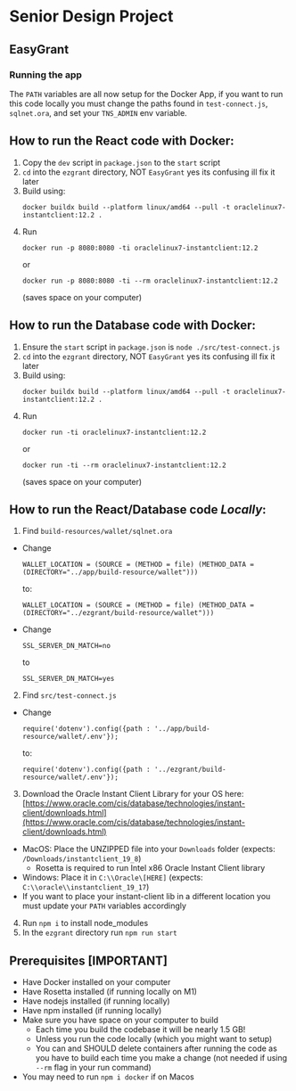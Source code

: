 # Senior Design Project
## EasyGrant

### Running the app
The `PATH` variables are all now setup for the Docker App, if you want to
run this code locally you must change the paths found in `test-connect.js`, `sqlnet.ora`, and
set your `TNS_ADMIN` env variable. 
 ## How to run the React code with Docker:
1) Copy the `dev` script in `package.json` to the `start` script
2) `cd` into the `ezgrant` directory, NOT `EasyGrant` yes its confusing ill fix it later
3) Build using:
   ```
   docker buildx build --platform linux/amd64 --pull -t oraclelinux7-instantclient:12.2 .
   ```
5) Run
   ```
   docker run -p 8080:8080 -ti oraclelinux7-instantclient:12.2
   ```
   or
   ```
   docker run -p 8080:8080 -ti --rm oraclelinux7-instantclient:12.2
   ```
   (saves space on your computer)
## How to run the Database code with Docker:
1) Ensure the `start` script in `package.json` is `node ./src/test-connect.js`
2) `cd` into the `ezgrant` directory, NOT `EasyGrant` yes its confusing ill fix it later
3) Build using:
   ```
   docker buildx build --platform linux/amd64 --pull -t oraclelinux7-instantclient:12.2 .
   ```
4) Run
   ```
   docker run -ti oraclelinux7-instantclient:12.2
   ```
   or
   ```
   docker run -ti --rm oraclelinux7-instantclient:12.2
   ```
   (saves space on your computer)
## How to run the React/Database code *Locally*:
1) Find `build-resources/wallet/sqlnet.ora`
  - Change
    ```
    WALLET_LOCATION = (SOURCE = (METHOD = file) (METHOD_DATA = (DIRECTORY="../app/build-resource/wallet")))
    ```
    to:
    ```
    WALLET_LOCATION = (SOURCE = (METHOD = file) (METHOD_DATA = (DIRECTORY="../ezgrant/build-resource/wallet")))
    ```
  - Change
    ```
    SSL_SERVER_DN_MATCH=no
    ```
    to
    ```
    SSL_SERVER_DN_MATCH=yes
    ```
2) Find `src/test-connect.js`
  - Change
    ```
    require('dotenv').config({path : '../app/build-resource/wallet/.env'});
    ```
    to:
    ```
    require('dotenv').config({path : '../ezgrant/build-resource/wallet/.env'});
    ```
3) Download the Oracle Instant Client Library for your OS here: [https://www.oracle.com/cis/database/technologies/instant-client/downloads.html](https://www.oracle.com/cis/database/technologies/instant-client/downloads.html)
  - MacOS: Place the UNZIPPED file into your `Downloads` folder (expects: `/Downloads/instantclient_19_8`)
    - Rosetta is required to run Intel x86 Oracle Instant Client library
  - Windows: Place it in `C:\\Oracle\[HERE]`  (expects: `C:\\oracle\\instantclient_19_17`)
  - If you want to place your instant-client lib in a different location you must update your `PATH` variables accordingly
4) Run `npm i` to install node_modules
5) In the `ezgrant` directory run `npm run start`

## Prerequisites [IMPORTANT]
- Have Docker installed on your computer
- Have Rosetta installed (if running locally on M1)
- Have nodejs installed (if running locally)
- Have npm installed (if running locally)
- Make sure you have space on your computer to build
  - Each time you build the codebase it will be nearly 1.5 GB!
  - Unless you run the code locally (which you might want to setup)
  - You can and SHOULD delete containers after running the code as you have to build each time you make a change (not needed if using `--rm` flag in your run command)
- You may need to run `npm i docker` if on Macos


